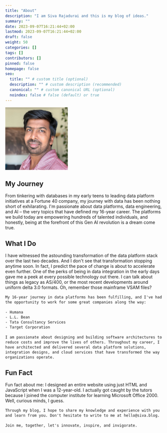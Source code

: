 ```yaml
---
title: "About"
description: "I am Siva Rajadurai and this is my blog of ideas."
summary: ""
date: 2023-09-07T16:21:44+02:00
lastmod: 2023-09-07T16:21:44+02:00
draft: false
weight: 50
categories: []
tags: []
contributors: []
pinned: false
homepage: false
seo:
  title: "" # custom title (optional)
  description: "" # custom description (recommended)
  canonical: "" # custom canonical URL (optional)
  noindex: false # false (default) or true
---
```


<div class="about-me">
  <img src="about-me.jpg" class="about-me-photo img-fluid rounded-circle" alt="Your Photo" width="200">
</div>

<div class="card about-me">
  <div class="card-body">
    <h2 class="card-title">My Journey</h2>
    From tinkering with databases in my early teens to leading data platform initiatives at a Fortune 40 company, my journey with data has been nothing short of exhilarating. I'm passionate about data platforms, data engineering, and AI – the very topics that have defined my 16-year career. The platforms we build today are empowering hundreds of talented individuals, and honestly, being at the forefront of this Gen AI revolution is a dream come true.
  </div>
</div>

<div class="card about-me">
  <div class="card-body">
    <h2 class="card-title">What I Do</h2>
    I have witnessed the astounding transformation of the data platform stack over the last two decades. And I don't see that transformation stopping anytime soon. In fact, I predict the pace of change is about to accelerate even further. One of the perks of being in data integration in the early days gave me a peek at every possible technology out there. I can talk about things as legacy as AS/400, or the most recent developments around uniform delta 3.0 formats. Oh, remember those mainframe VSAM files?

    My 16-year journey in data platforms has been fulfilling, and I've had the opportunity to work for some great companies along the way:

    - Humana
    - L.L. Bean
    - Tata Consultancy Services
    - Target Corporation

    I am passionate about designing and building software architectures to reduce costs and improve the lives of others. Throughout my career, I have architected and delivered several data platform solutions, integration designs, and cloud services that have transformed the way organizations operate.
  </div>
</div>

<div class="card about-me">
  <div class="card-body">
    <h2 class="card-title">Fun Fact</h2>
    Fun fact about me: I designed an entire website using just HTML and JavaScript when I was a 12-year-old. I actually got caught by the tutors because I joined the computer institute for learning Microsoft Office 2000. Well, curious minds, I guess.

    Through my blog, I hope to share my knowledge and experience with you and learn from you. Don't hesitate to write to me at hello@siva.blog.

    Join me, together, let's innovate, inspire, and invigorate.
  </div>
</div>
